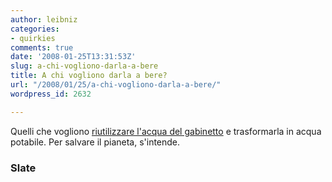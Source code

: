 ```yaml
---
author: leibniz
categories:
- quirkies
comments: true
date: '2008-01-25T13:31:53Z'
slug: a-chi-vogliono-darla-a-bere
title: A chi vogliono darla a bere?
url: "/2008/01/25/a-chi-vogliono-darla-a-bere/"
wordpress_id: 2632

---
```

Quelli che vogliono [riutilizzare l'acqua del gabinetto](https://www.slate.com/id/2182758/) e trasformarla in acqua potabile. Per salvare il pianeta, s'intende.


### Slate

